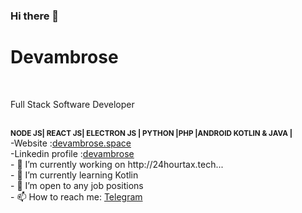 ### Hi there 👋
<h1>Devambrose</h1><br/>

<p>Full Stack Software Developer</p><br/>
<b><small>NODE JS| REACT JS| ELECTRON JS | PYTHON |PHP |ANDROID KOTLIN & JAVA | </small></b><br/>
-Website :<a href='http://itsambrose.space'>devambrose.space</a><br/>
-Linkedin profile :<a href='https://www.linkedin.com/in/ambrose-mwangi/'>devambrose</a><br/>
- 🔭 I’m currently working on http://24hourtax.tech...<br/>
- 🌱 I’m currently learning Kotlin <br/>
- 👯 I’m open to any job positions<br/>
- 📫 How to reach me: <a href='https://t.me/Ambuh'>Telegram</a><br/>
